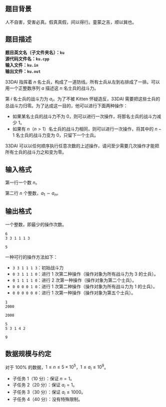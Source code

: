 ## 题目背景

人不自害，受害必真。假真真假，间以得行。童蒙之吉，顺以巽也。

## 题目描述

**题目英文名（子文件夹名）：`ku`**  
**源代码文件名：`ku.cpp`**  
**输入文件：`ku.in`**  
**输出文件：`ku.out`**  

33DAI 指挥着 $n$ 名士兵，构成了一道防线。所有士兵从左到右排成了一排。可以用一个正整数序列 $a$ 描述这 $n$ 名士兵的战斗力。

第 $i$ 名士兵的战斗力为 $a_i$。为了不被 Kitten 怀疑造反，33DAI 需要把这些士兵的总战斗力归零。为了达成这一目的，他可以进行下面两种操作：

- 如果某名士兵的战斗力不为 $0$，则可以进行一次操作，将那名士兵的战斗力减少 $1$。
- 如果有 $n$（$n\gt 1$）名士兵的战斗力相同，则可以进行一次操作，将其中的 $n-1$ 名士兵的战斗力变为 $0$，只留下一个士兵。

33DAI 可以以任何顺序执行任意次数的上述操作，请问至少需要几次操作才能把所有士兵的战斗力之和变为零。

## 输入格式

第一行一个数 $n$。

第二行 $n$ 个整数，$a_1\sim a_n$。


## 输出格式

一个整数，即最少的操作次数。

```input1
6
3 3 1 1 1 3 
```

```output1
5
```

一种可行的操作方法如下：
- `3 3 1 1 1 3`：初始战斗力
- `0 3 1 1 1 0`：进行 $1$ 次第二种操作（操作对象为所有战斗力为 $3$ 的士兵）。
- `0 1 1 1 1 0`：进行 $2$ 次第一种操作（操作对象为第二个士兵）。
- `0 0 0 0 1 0`：进行 $1$ 次第二种操作（操作对象为所有战斗力为 $1$ 的士兵）。
- `0 0 0 0 0 0`：进行 $1$ 次第一种操作（操作对象为第五个士兵）。

```input2
1
2000
```

```output2
2000
```

```input3
5
5 3 1 4 2
```

```output3
9
```

## 数据规模与约定

对于 $100\%$ 的数据，$1 \le n \le 5\times 10^5$，$1\le a_i\le 10^9$。

- 子任务 1（10 分）：保证 $n=1$。
- 子任务 2（20 分）：保证 $a_i=1$。
- 子任务 3（30 分）：保证 $a_i\le 1000$。
- 子任务 4（40 分）：没有特殊限制。